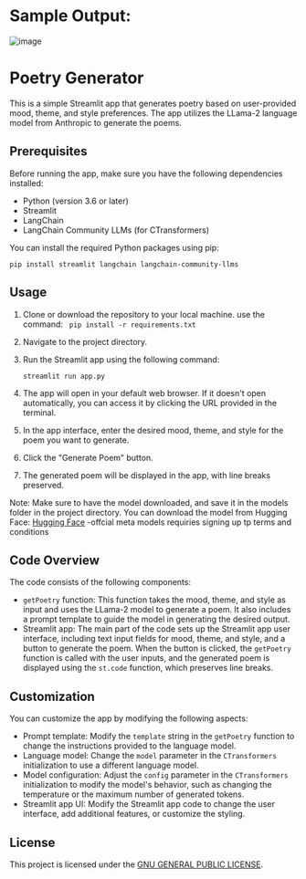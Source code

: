 # Sample Output:

![image](https://github.com/Dharinesh/An-LLM-based-Poetry-Generator/assets/108059896/cc32655a-3337-4ee6-aecd-ccadd9a5d363)

# Poetry Generator

This is a simple Streamlit app that generates poetry based on user-provided mood, theme, and style preferences. The app utilizes the LLama-2 language model from Anthropic to generate the poems.

## Prerequisites

Before running the app, make sure you have the following dependencies installed:

- Python (version 3.6 or later)
- Streamlit
- LangChain
- LangChain Community LLMs (for CTransformers)

You can install the required Python packages using pip:

```pip install streamlit langchain langchain-community-llms```

## Usage

1. Clone or download the repository to your local machine.
   use the command:
    ``` pip install -r requirements.txt```
   
3. Navigate to the project directory.
4. Run the Streamlit app using the following command:

    ```streamlit run app.py```

5. The app will open in your default web browser. If it doesn't open automatically, you can access it by clicking the URL provided in the terminal.
6. In the app interface, enter the desired mood, theme, and style for the poem you want to generate.
7. Click the "Generate Poem" button.
8. The generated poem will be displayed in the app, with line breaks preserved.

Note: Make sure to have the model downloaded, and save it in the models folder in the project directory.
You can download the model from Hugging Face:  [Hugging Face]([https://example.com](https://huggingface.co/)) 
    -offcial meta models requiries signing up tp terms and conditions
    
## Code Overview

The code consists of the following components:

- `getPoetry` function: This function takes the mood, theme, and style as input and uses the LLama-2 model to generate a poem. It also includes a prompt template to guide the model in generating the desired output.
- Streamlit app: The main part of the code sets up the Streamlit app user interface, including text input fields for mood, theme, and style, and a button to generate the poem. When the button is clicked, the `getPoetry` function is called with the user inputs, and the generated poem is displayed using the `st.code` function, which preserves line breaks.

## Customization

You can customize the app by modifying the following aspects:

- Prompt template: Modify the `template` string in the `getPoetry` function to change the instructions provided to the language model.
- Language model: Change the `model` parameter in the `CTransformers` initialization to use a different language model.
- Model configuration: Adjust the `config` parameter in the `CTransformers` initialization to modify the model's behavior, such as changing the temperature or the maximum number of generated tokens.
- Streamlit app UI: Modify the Streamlit app code to change the user interface, add additional features, or customize the styling.

## License

This project is licensed under the [GNU GENERAL PUBLIC LICENSE](LICENSE).
